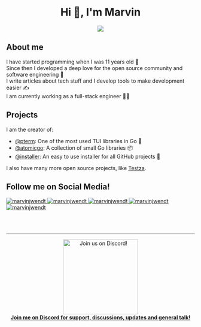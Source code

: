 <!--suppress ALL -->
<h1 align="center">Hi 👋, I'm Marvin</h1>
<p align="center">
    <a href="https://twitter.com/intent/follow?original_referer=https%3A%2F%2Fgithub.com%2FcodeSTACKr&screen_name=MarvinJWendt">
        <img src="https://img.shields.io/badge/follow-%40MarvinJWendt-1DA1F2?logo=twitter&style=for-the-badge"/>
    </a>
</p>

## About me

I have started programming when I was 11 years old 👶  
Since then I developed a deep love for the open source community and software engineering 💙  
I write articles about tech stuff and I develop tools to make development easier ✍️  
I am currently working as a full-stack engineer 👨‍💻

## Projects

I am the creator of:
- [@pterm](https://github.com/pterm/pterm): One of the most used TUI libraries in Go 💙
- [@atomicgo](https://github.com/atomicgo): A collection of small Go libraries 📦
- [@installer](https://github.com/installer/instl): An easy to use installer for all GitHub projects 🔧

I also have many more open source projects, like [Testza](https://github.com/MarvinJWendt/testza).

## Follow me on Social Media!
<a href="https://twitter.com/MarvinJWendt" target="blank">
    <img src="https://img.shields.io/badge/Twitter-1DA1F2?style=for-the-badge&logo=twitter&logoColor=white" alt="marvinjwendt" />
</a>
<a href="https://www.linkedin.com/in/marvinjwendt/" target="blank">
    <img src="https://img.shields.io/badge/LinkedIn-0077B5?style=for-the-badge&logo=linkedin&logoColor=white" alt="marvinjwendt" />
</a>
<a href="https://blog.marvinjwendt.com/" target="blank">
    <img src="https://img.shields.io/badge/Medium-12100E?style=for-the-badge&logo=medium&logoColor=white" alt="marvinjwendt" />
</a>
<a href="https://instagram.com/MarvinJWendt" target="blank">
    <img src="https://img.shields.io/badge/Instagram-E4405F?style=for-the-badge&logo=instagram&logoColor=white" alt="marvinjwendt" />
</a>
<a href="https://stackoverflow.com/users/10588376/marvinjwendt" target="blank">
    <img src="https://img.shields.io/badge/Stack_Overflow-FE7A16?style=for-the-badge&logo=stack-overflow&logoColor=white" alt="marvinjwendt" />
</a>

<br><br>

---

<p align="center">
<a href="https://discord.gg/vE2dNkfAmF">
<img width="200" src="https://user-images.githubusercontent.com/31022056/158916278-4504b838-7ecb-4ab9-a900-7dc002aade78.png" alt="Join us on Discord!" />
<br/>
<b>Join me on Discord for support, discussions, updates and general talk!</b>
</a>
</p>

